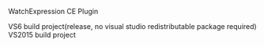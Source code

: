 WatchExpression CE Plugin

VS6 build project(release, no visual studio redistributable package required)
VS2015 build project
